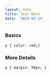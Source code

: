```yaml
---
layout: note
title: Test Note
date: '2019-03-13'
---
```


### Basics
```
p { color: red;}
```

### More Details
```
p { margin: 50px; }
```
